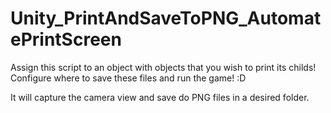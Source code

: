 # Unity_PrintAndSaveToPNG_AutomatePrintScreen
Assign this script to an object with objects that you wish to print its childs! Configure where to save these files and run the game! :D

It will capture the camera view and save do PNG files in a desired folder.

